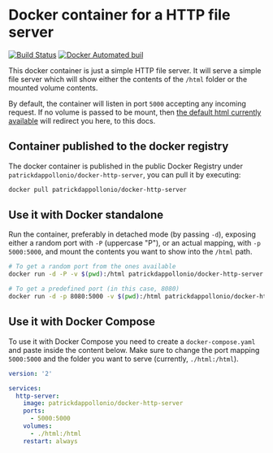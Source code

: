 # Docker container for a HTTP file server

[![Build Status](https://travis-ci.org/patrickdappollonio/docker-http-server.svg?branch=master)](https://travis-ci.org/patrickdappollonio/docker-http-server)
[![Docker Automated buil](https://img.shields.io/docker/automated/jrottenberg/ffmpeg.svg)](https://hub.docker.com/r/patrickdappollonio/docker-http-server/)

This docker container is just a simple HTTP file server. It will serve a simple file server
which will show either the contents of the `/html` folder or the mounted volume contents.

By default, the container will listen in port `5000` accepting any incoming request. If no volume
is passed to be mount, then [the default html currently available](html/index.html) will redirect
you here, to this docs.

## Container published to the docker registry

The docker container is published in the public Docker Registry under `patrickdappollonio/docker-http-server`,
you can pull it by executing:

```bash
docker pull patrickdappollonio/docker-http-server
```

## Use it with Docker standalone

Run the container, preferably in detached mode (by passing `-d`), exposing either
a random port with `-P` (uppercase "P"), or an actual mapping, with `-p 5000:5000`,
and mount the contents you want to show into the `/html` path.

```bash
# To get a random port from the ones available
docker run -d -P -v $(pwd):/html patrickdappollonio/docker-http-server

# To get a predefined port (in this case, 8080)
docker run -d -p 8080:5000 -v $(pwd):/html patrickdappollonio/docker-http-server
```

## Use it with Docker Compose

To use it with Docker Compose you need to create a `docker-compose.yaml` and paste inside
the content below. Make sure to change the port mapping `5000:5000` and the folder you want
to serve (currently, `./html:/html`).

```yaml
version: '2'

services:
  http-server:
    image: patrickdappollonio/docker-http-server
    ports:
      - 5000:5000
    volumes:
      - ./html:/html
    restart: always
```
